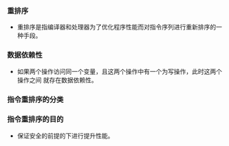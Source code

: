 ### 重排序
* 重排序是指编译器和处理器为了优化程序性能而对指令序列进行重新排序的一种手段。

### 数据依赖性 
* 如果两个操作访问同一个变量，且这两个操作中有一个为写操作，此时这两个操作之间
就存在数据依赖性。

### 指令重排序的分类

### 指令重排序的目的
* 保证安全的前提的下进行提升性能。
